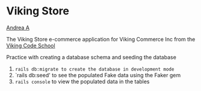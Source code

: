Viking Store
============

[Andrea A](https://github.com/andie5/assignment_viking_store)


The Viking Store e-commerce application for Viking Commerce Inc
from the [Viking Code School](http://vikingcodeschool.com)

Practice with creating a database schema and seeding the database

1. `rails db:migrate to create the database in development mode`
2. `rails db:seed' to see the populated Fake data using the Faker gem
3. `rails console` to view the populated data in the tables
